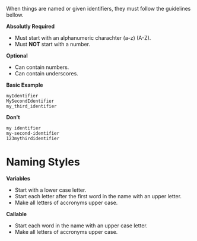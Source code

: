 When things are named or given identifiers, they must follow the guidelines bellow.

**Absolutly Required**
 - Must start with an alphanumeric charachter (a-z) (A-Z).
 - Must **NOT** start with a number.

**Optional**
 - Can contain numbers.
 - Can contain underscores.

**Basic Example**
```firestone:ast
myIdentifier
MySecondIdentifier
my_third_identifier
```

**Don't**
```
my identifier
my-second-identifier
123mythirdidentifier
```

# Naming Styles

**Variables**
 - Start with a lower case letter.
 - Start each letter after the first word in the name with an upper letter.
 - Make all letters of accronyms upper case.

**Callable**
 - Start each word in the name with an upper case letter.
 - Make all letters of accronyms upper case.